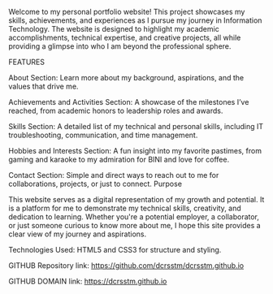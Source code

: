 Welcome to my personal portfolio website! This project showcases my skills, achievements, and experiences as I pursue my journey in Information Technology. The website is designed to highlight my academic accomplishments, technical expertise, and creative projects, all while providing a glimpse into who I am beyond the professional sphere.

FEATURES

About Section: Learn more about my background, aspirations, and the values that drive me.

Achievements and Activities Section: A showcase of the milestones I’ve reached, from academic honors to leadership roles and awards.

Skills Section: A detailed list of my technical and personal skills, including IT troubleshooting, communication, and time management.

Hobbies and Interests Section: A fun insight into my favorite pastimes, from gaming and karaoke to my admiration for BINI and love for coffee.

Contact Section: Simple and direct ways to reach out to me for collaborations, projects, or just to connect.
Purpose

This website serves as a digital representation of my growth and potential. It is a platform for me to demonstrate my technical skills, creativity, and dedication to learning. Whether you're a potential employer, a collaborator, or just someone curious to know more about me, I hope this site provides a clear view of my journey and aspirations.

Technologies Used:
HTML5 and CSS3 for structure and styling.

GITHUB Repository link: https://github.com/dcrsstm/dcrsstm.github.io

GITHUB DOMAIN link: https://dcrsstm.github.io
